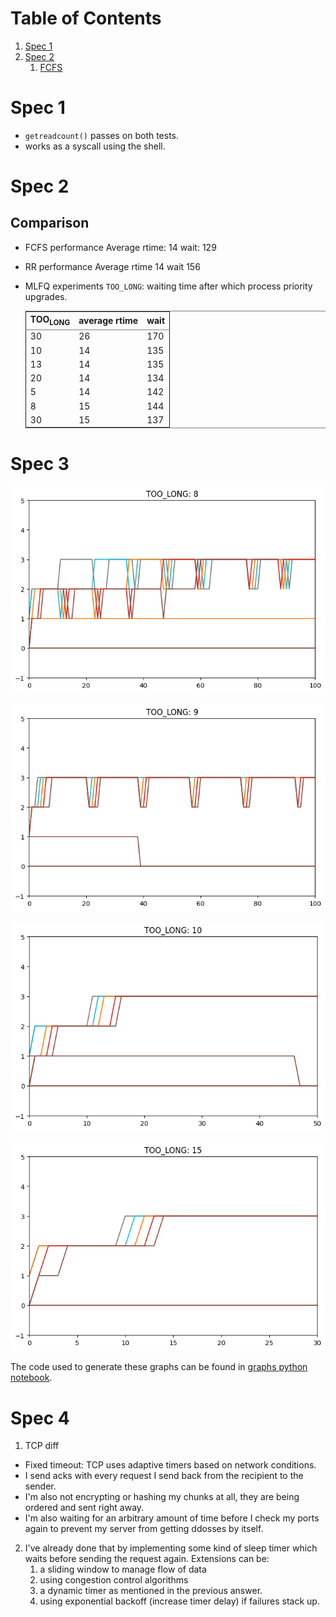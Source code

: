 
# Table of Contents

1.  [Spec 1](#orgb4e694c)
2.  [Spec 2](#org53f8a2b)
    1.  [FCFS](#org47b9bc6)



<a id="orgb4e694c"></a>

# Spec 1

-   `getreadcount()` passes on both tests.
-   works as a syscall using the shell.


<a id="org53f8a2b"></a>

# Spec 2


<a id="org47b9bc6"></a>

## Comparison

- FCFS performance
    Average rtime: 14
    wait: 129
- RR performance
    Average rtime 14
    wait 156

- MLFQ experiments
    `TOO_LONG`: waiting time after which process priority upgrades.
    
    <table border="2" cellspacing="0" cellpadding="6" rules="groups" frame="hsides">
    
    
    <colgroup>
    <col  class="org-right" />
    
    <col  class="org-right" />
    
    <col  class="org-right" />
    </colgroup>
    <thead>
    <tr>
    <th scope="col" class="org-right">TOO<sub>LONG</sub></th>
    <th scope="col" class="org-right">average rtime</th>
    <th scope="col" class="org-right">wait</th>
    </tr>
    </thead>
    
    <tbody>
    <tr>
    <td class="org-right">30</td>
    <td class="org-right">26</td>
    <td class="org-right">170</td>
    </tr>
    
    
    <tr>
    <td class="org-right">10</td>
    <td class="org-right">14</td>
    <td class="org-right">135</td>
    </tr>
    
    
    <tr>
    <td class="org-right">13</td>
    <td class="org-right">14</td>
    <td class="org-right">135</td>
    </tr>
    
    
    <tr>
    <td class="org-right">20</td>
    <td class="org-right">14</td>
    <td class="org-right">134</td>
    </tr>
    
    
    <tr>
    <td class="org-right">5</td>
    <td class="org-right">14</td>
    <td class="org-right">142</td>
    </tr>
    
    
    <tr>
    <td class="org-right">8</td>
    <td class="org-right">15</td>
    <td class="org-right">144</td>
    </tr>
    
    
    <tr>
    <td class="org-right">30</td>
    <td class="org-right">15</td>
    <td class="org-right">137</td>
    </tr>
    </tbody>
    </table>

# Spec 3 

![img](./graphs/8.png "8 ticks")
    
![img](./graphs/9.png "9 ticks")
    
![img](./graphs/10.png "10 ticks")
    
![img](./graphs/15.png "15 ticks")
    
The code used to generate these graphs can be found in [graphs python notebook](./initial-xv6/src/graphs.ipynb).



# Spec 4
1. TCP diff
  - Fixed timeout: TCP uses adaptive timers based on network conditions.
  - I send acks with every request I send back from the recipient to the sender.
  - I'm also not encrypting or hashing my chunks at all, they are being ordered and sent right away. 
  - I'm also waiting for an arbitrary amount of time before I check my ports again to prevent my server from getting ddosses by itself.
2. I've already done that by implementing some kind of sleep timer which waits before sending the request again. Extensions can be: 
   1. a sliding window to manage flow of data
   2. using congestion control algorithms
   3. a dynamic timer as mentioned in the previous answer.
   4. using exponential backoff (increase timer delay) if failures stack up.